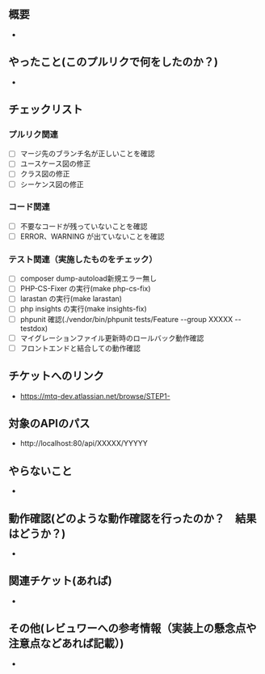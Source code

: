 ## 概要

-

## やったこと(このプルリクで何をしたのか？)

-

## チェックリスト

### プルリク関連

- [ ] マージ先のブランチ名が正しいことを確認
- [ ] ユースケース図の修正
- [ ] クラス図の修正
- [ ] シーケンス図の修正

### コード関連

- [ ] 不要なコードが残っていないことを確認
- [ ] ERROR、WARNING が出ていないことを確認

### テスト関連（実施したものをチェック）

- [ ] composer dump-autoload新規エラー無し
- [ ] PHP-CS-Fixer の実行(make php-cs-fix)
- [ ] larastan の実行(make larastan)
- [ ] php insights の実行(make insights-fix)
- [ ] phpunit 確認(./vendor/bin/phpunit tests/Feature --group XXXXX --testdox)
- [ ] マイグレーションファイル更新時のロールバック動作確認
- [ ] フロントエンドと結合しての動作確認

## チケットへのリンク

- https://mtq-dev.atlassian.net/browse/STEP1-

## 対象のAPIのパス

- http://localhost:80/api/XXXXX/YYYYY

## やらないこと

-

## 動作確認(どのような動作確認を行ったのか？　結果はどうか？)

-

## 関連チケット(あれば)

-

## その他(レビュワーへの参考情報（実装上の懸念点や注意点などあれば記載）)

- 
